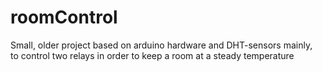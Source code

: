 # roomControl
Small, older project based on arduino hardware and DHT-sensors mainly,  
to control two relays in order to keep a room at a steady temperature

